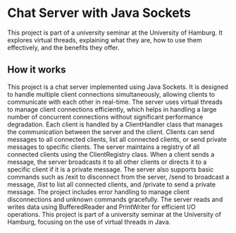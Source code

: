 # Chat Server with Java Sockets

This project is part of a university seminar at the University of Hamburg. It explores virtual threads, explaining what they are, how to use them effectively, and the benefits they offer.

## How it works
This project is a chat server implemented using Java Sockets. It is designed to handle multiple client connections simultaneously, allowing clients to communicate with each other in real-time. The server uses virtual threads to manage client connections efficiently, which helps in handling a large number of concurrent connections without significant performance degradation. Each client is handled by a ClientHandler class that manages the communication between the server and the client.  Clients can send messages to all connected clients, list all connected clients, or send private messages to specific clients. The server maintains a registry of all connected clients using the ClientRegistry class. When a client sends a message, the server broadcasts it to all other clients or directs it to a specific client if it is a private message.  The server also supports basic commands such as /exit to disconnect from the server, /send to broadcast a message, /list to list all connected clients, and /private to send a private message. The project includes error handling to manage client disconnections and unknown commands gracefully. The server reads and writes data using BufferedReader and PrintWriter for efficient I/O operations. This project is part of a university seminar at the University of Hamburg, focusing on the use of virtual threads in Java.